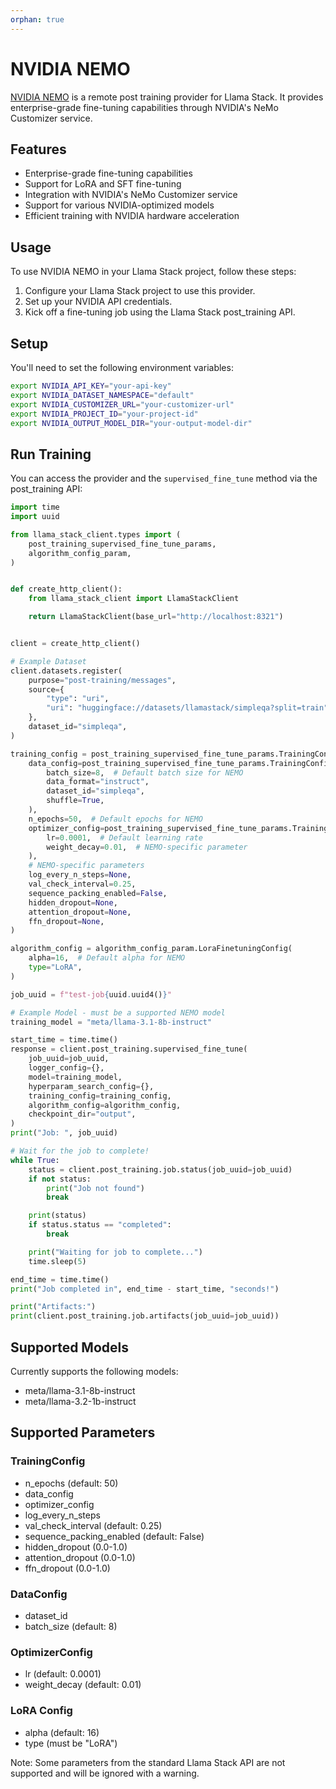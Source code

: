 ```yaml
---
orphan: true
---
```

# NVIDIA NEMO

[NVIDIA NEMO](https://developer.nvidia.com/nemo-framework) is a remote post training provider for Llama Stack. It provides enterprise-grade fine-tuning capabilities through NVIDIA's NeMo Customizer service.

## Features

- Enterprise-grade fine-tuning capabilities
- Support for LoRA and SFT fine-tuning
- Integration with NVIDIA's NeMo Customizer service
- Support for various NVIDIA-optimized models
- Efficient training with NVIDIA hardware acceleration

## Usage

To use NVIDIA NEMO in your Llama Stack project, follow these steps:

1. Configure your Llama Stack project to use this provider.
2. Set up your NVIDIA API credentials.
3. Kick off a fine-tuning job using the Llama Stack post_training API.

## Setup

You'll need to set the following environment variables:

```bash
export NVIDIA_API_KEY="your-api-key"
export NVIDIA_DATASET_NAMESPACE="default"
export NVIDIA_CUSTOMIZER_URL="your-customizer-url"
export NVIDIA_PROJECT_ID="your-project-id"
export NVIDIA_OUTPUT_MODEL_DIR="your-output-model-dir"
```

## Run Training

You can access the provider and the `supervised_fine_tune` method via the post_training API:

```python
import time
import uuid

from llama_stack_client.types import (
    post_training_supervised_fine_tune_params,
    algorithm_config_param,
)


def create_http_client():
    from llama_stack_client import LlamaStackClient

    return LlamaStackClient(base_url="http://localhost:8321")


client = create_http_client()

# Example Dataset
client.datasets.register(
    purpose="post-training/messages",
    source={
        "type": "uri",
        "uri": "huggingface://datasets/llamastack/simpleqa?split=train",
    },
    dataset_id="simpleqa",
)

training_config = post_training_supervised_fine_tune_params.TrainingConfig(
    data_config=post_training_supervised_fine_tune_params.TrainingConfigDataConfig(
        batch_size=8,  # Default batch size for NEMO
        data_format="instruct",
        dataset_id="simpleqa",
        shuffle=True,
    ),
    n_epochs=50,  # Default epochs for NEMO
    optimizer_config=post_training_supervised_fine_tune_params.TrainingConfigOptimizerConfig(
        lr=0.0001,  # Default learning rate
        weight_decay=0.01,  # NEMO-specific parameter
    ),
    # NEMO-specific parameters
    log_every_n_steps=None,
    val_check_interval=0.25,
    sequence_packing_enabled=False,
    hidden_dropout=None,
    attention_dropout=None,
    ffn_dropout=None,
)

algorithm_config = algorithm_config_param.LoraFinetuningConfig(
    alpha=16,  # Default alpha for NEMO
    type="LoRA",
)

job_uuid = f"test-job{uuid.uuid4()}"

# Example Model - must be a supported NEMO model
training_model = "meta/llama-3.1-8b-instruct"

start_time = time.time()
response = client.post_training.supervised_fine_tune(
    job_uuid=job_uuid,
    logger_config={},
    model=training_model,
    hyperparam_search_config={},
    training_config=training_config,
    algorithm_config=algorithm_config,
    checkpoint_dir="output",
)
print("Job: ", job_uuid)

# Wait for the job to complete!
while True:
    status = client.post_training.job.status(job_uuid=job_uuid)
    if not status:
        print("Job not found")
        break

    print(status)
    if status.status == "completed":
        break

    print("Waiting for job to complete...")
    time.sleep(5)

end_time = time.time()
print("Job completed in", end_time - start_time, "seconds!")

print("Artifacts:")
print(client.post_training.job.artifacts(job_uuid=job_uuid))
```

## Supported Models

Currently supports the following models:
- meta/llama-3.1-8b-instruct
- meta/llama-3.2-1b-instruct

## Supported Parameters

### TrainingConfig
- n_epochs (default: 50)
- data_config
- optimizer_config
- log_every_n_steps
- val_check_interval (default: 0.25)
- sequence_packing_enabled (default: False)
- hidden_dropout (0.0-1.0)
- attention_dropout (0.0-1.0)
- ffn_dropout (0.0-1.0)

### DataConfig
- dataset_id
- batch_size (default: 8)

### OptimizerConfig
- lr (default: 0.0001)
- weight_decay (default: 0.01)

### LoRA Config
- alpha (default: 16)
- type (must be "LoRA")

Note: Some parameters from the standard Llama Stack API are not supported and will be ignored with a warning.
